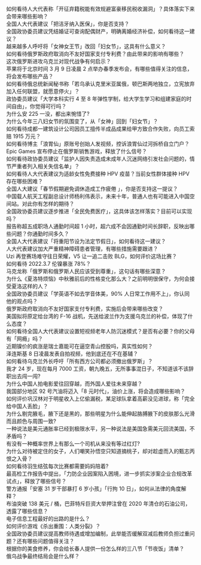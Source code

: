 如何看待人大代表称「开征弃籍税能有效规避富豪移民税收漏洞」？具体落实下来会带来哪些影响？  
全国人大代表建议「把洁牙纳入医保」，你是否支持？  
全国政协委员建议凭结婚证可查询配偶财产，明确离婚经济补偿，如何看待这一建议？  
越来越多人呼吁将「女神女王节」改回「妇女节」，这具有什么意义？  
如何看待俄罗斯政府取消向不友好国家支付专利费？由此带来的影响有哪些？  
这次俄罗斯进攻乌克兰对现代战争有何启示？  
苹果将于北京时间 3 月 9 日凌晨 2 点举办春季发布会，有哪些值得关注的信息，将会发布哪些产品？  
如何看待俄总统新闻秘书称「若乌承认克里米亚属俄，顿巴斯两地独立，立宪放弃加入任何联盟，就愿意停火」？  
政协委员建议「大学本科实行 4 至 8 年弹性学制，给大学生学习和组建家庭的时间自由」，你觉得可行吗？  
为什么安 225 一没，都出来惋惜了?  
为什么今年三八妇女节的氛围变了，从「女神」回到「妇女节」？  
如何看待成都一建筑设计公司因员工擅传半成品成果给甲方致合作失败，向员工索赔 1915 万元？  
如何看待博主「浪胃仙」原账号创始人发视频，控诉浪胃仙过河拆桥自立门户？  
Epic Games 宣布停止在俄罗斯销售游戏，释放了什么信号？  
如何看待政协委员建议「监护人因失责造成未成年人沉迷网络引发社会问题的，情节严重者列入相关失信名单」？  
如何看待人大代表建议为适龄女性免费接种 HPV 疫苗？当前女性群体接种 HPV 存在哪些困难？  
全国人大建议「春节假期避免调休造成工作疲倦 」，你是否支持这一提议？  
中国载人航天工程副总设计师杨利伟表示，未来十年，普通人也有可能进入中国空间站。对此你有怎样的期待？  
全国政协委员建议逐步推进「全民免费医疗」，这具体该怎样落实？目前可以实现吗？  
报告称超五成职场人通勤时间超 1 小时，超六成不会因通勤时间长辞职，反映出哪些问题？你通勤时间多久？  
全国人大代表建议「将重阳节设为法定节假日」，如何看待这一建议？  
人大代表建议加大严重精神障碍患者管理，有哪些措施需要跟进？  
Uzi 再登赛场难守往日荣耀，V5 让一追二击败 BLG，如何评价这场比赛？  
如何看待 2022.3.7 伦镍暴涨 78%？  
马克龙称「俄罗斯和俄罗斯人民应该受到尊重」，这句话有哪些深意？  
为什么《夏洛特烦恼》中秋雅前后的性格变化那么大？之前明明很保守，为何会接受夏洛这样的人？  
全国政协委员建议「学英语不如去学音体美，90% 人日常工作用不上」，你认同他的观点吗？  
俄罗斯政府取消向不友好国家支付专利费，实施后会带来哪些改变？  
美国拟将原定给台湾的 F-16 战机，先送给波兰作为支援乌克兰的补偿，体现了什么态度？  
如何看待全国人大代表建议设置短视频老年人防沉迷模式？是否有必要？你的父母有「网瘾」吗？  
近期镍价的疯涨是瑞士嘉能可在逼空青山控股吗，真实性如何？  
泽连斯基 8 日凌晨发表自拍视频，他到底还在不在基辅？  
如何看待乌克兰外长呼吁「所有西方公司都必须撤出俄罗斯」？  
我才 24 岁，现在每月 7000 工资，朝九晚五，无所事事混日子，不知道该不该辞职出去闯一闯?  
为什么中国人拍电影爱往回穿越，而外国人爱往未来穿越？  
我国部分地区 92 号汽油将迈入「8 元时代」，油价上涨，将会造成哪些影响？  
如何评价巩汉林对于明星收入上亿偷漏税，某足球队拿着高薪没见进球，称「完全给中国人丢脸」？  
为什么剔完腋毛，腋下还是黑的，那些明星为什么能伸起胳膊腋下的皮肤那么光滑而且颜色与周围一致?  
一种说法是美元通胀率已经到极限水平，另一种说法是美国急需美元回流美国，不矛盾吗？  
有没有一种概率世界上有那么一个司机从来没有等过红灯?  
为什么对待被定住的女子，人们嘲笑孙悟空只知道摘桃子，却对趁虚而入的甄志丙恨之入骨？  
如何看待羽生结弦每次比赛都需要妈妈陪着?  
最高检工作报告中提出，「力防企业因案陷入困境，进一步抓实涉案企业合规改革试点」，释放了哪些信号？  
警方通报「安塞 31 岁干部暴打 6 岁小孩」「行拘 10 日」，如何从法律的角度解释？  
布油突破 138 美元 / 桶，巴菲特斥巨资大举押注曾在 2020 年清仓的石油公司，透露了哪些信息？  
电子信息工程最好的出路的是什么？  
如何评价游戏《杀出重围：人类分裂》？  
全国政协委员建议提高教师待遇或增加编制，此举能否缓解双减后教师负担过重问题？还有哪些问题值得关注？  
根据你的美食修养，你会给长春人提供一份怎么样的三八节「节夜饭」清单？  
俄乌战争最终结局会是什么样？  
